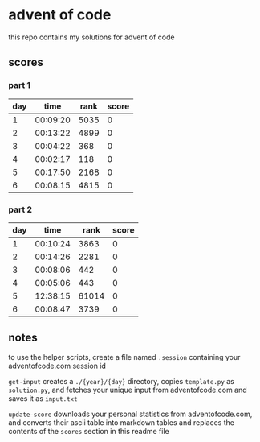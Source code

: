 # advent of code

this repo contains my solutions for advent of code

## scores
### part 1

|day|time|rank|score|
|---|---|---|---|
|1|00:09:20|5035|0|
|2|00:13:22|4899|0|
|3|00:04:22|368|0|
|4|00:02:17|118|0|
|5|00:17:50|2168|0|
|6|00:08:15|4815|0|

### part 2

|day|time|rank|score|
|---|---|---|---|
|1|00:10:24|3863|0|
|2|00:14:26|2281|0|
|3|00:08:06|442|0|
|4|00:05:06|443|0|
|5|12:38:15|61014|0|
|6|00:08:47|3739|0|

## notes

to use the helper scripts, create a file named `.session` containing your
adventofcode.com session id

`get-input` creates a `./{year}/{day}` directory, copies `template.py` as
`solution.py`, and fetches your unique input from adventofcode.com and
saves it as `input.txt`

`update-score` downloads your personal statistics from adventofcode.com, and
converts their ascii table into markdown tables and replaces the contents of
the `scores` section in this readme file
